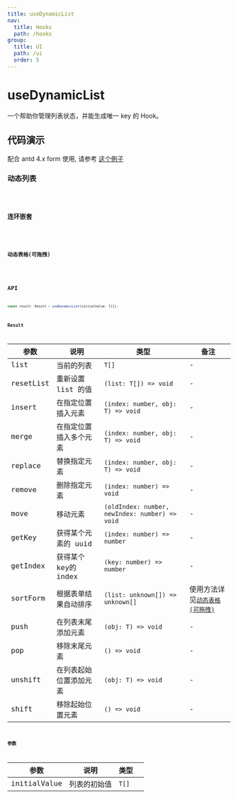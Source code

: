 ```yaml
---
title: useDynamicList
nav:
  title: Hooks
  path: /hooks
group:
  title: UI
  path: /ui
  order: 5
---
```


# useDynamicList

一个帮助你管理列表状态，并能生成唯一 key 的 Hook。

## 代码演示

配合 antd 4.x form 使用, 请参考 [这个例子](https://codesandbox.io/s/beautiful-sound-xpc2v?file=/App.tsx)

### 动态列表

<code src="./demo/demo1.tsx" />

### 连环嵌套

<code src="./demo/demo2.tsx" />

### 动态表格(可拖拽)

<code src="./demo/demo3.tsx" />

## API

```typescript
const result: Result = useDynamicList(initialValue: T[]);
```

### Result

| 参数      | 说明                   | 类型                                           | 备注                                              |
|-----------|------------------------|------------------------------------------------|---------------------------------------------------|
| list      | 当前的列表             | `T[]`                                          | -                                                 |
| resetList | 重新设置 list 的值     | `(list: T[]) => void`                          | -                                                 |
| insert    | 在指定位置插入元素     | `(index: number, obj: T) => void`              | -                                                 |
| merge     | 在指定位置插入多个元素 | `(index: number, obj: T) => void`              | -                                                 |
| replace   | 替换指定元素           | `(index: number, obj: T) => void`              | -                                                 |
| remove    | 删除指定元素           | `(index: number) => void`                      | -                                                 |
| move      | 移动元素               | `(oldIndex: number, newIndex: number) => void` | -                                                 |
| getKey    | 获得某个元素的 uuid    | `(index: number) => number`                    | -                                                 |
| getIndex  | 获得某个key的 index    | `(key: number) => number`                      | -                                                 |
| sortForm  | 根据表单结果自动排序   | `(list: unknown[]) => unknown[]`               | 使用方法详见[`动态表格(可拖拽)`](#动态表格可拖拽) |
| push      | 在列表末尾添加元素     | `(obj: T) => void`                             | -                                                 |
| pop       | 移除末尾元素           | `() => void`                                   | -                                                 |
| unshift   | 在列表起始位置添加元素 | `(obj: T) => void`                             | -                                                 |
| shift     | 移除起始位置元素       | `() => void`                                   | -                                                 |

### 参数

| 参数         | 说明         | 类型 |  |
|--------------|--------------|------|--|
| initialValue | 列表的初始值 | `T[]`  |  |

